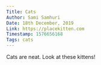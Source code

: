 ```yaml
---
Title: Cats
Author: Sami Samhuri
Date: 18th December, 2019
Link: https://placekitten.com
Timestamp: 1576656168
Tags: cats
---
```


Cats are neat. Look at these kittens!
